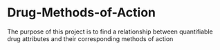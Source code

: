 # Drug-Methods-of-Action

The purpose of this project is to find a relationship between quantifiable drug attributes and their corresponding methods of action

